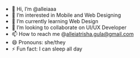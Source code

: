 - 👋 Hi, I’m @alleiaaa
- 👀 I’m interested in Mobile and Web Designing
- 🌱 I’m currently learning Web Design
- 💞️ I’m looking to collaborate on UI/UX Developer
- 📫 How to reach me @alleiatrisha.gula@gmail.com
- 😄 Pronouns: she/they
- ⚡ Fun fact: I can sleep all day

<!---
alleiaaa/alleiaaa is a ✨ special ✨ repository because its `README.md` (this file) appears on your GitHub profile.
You can click the Preview link to take a look at your changes.
--->
